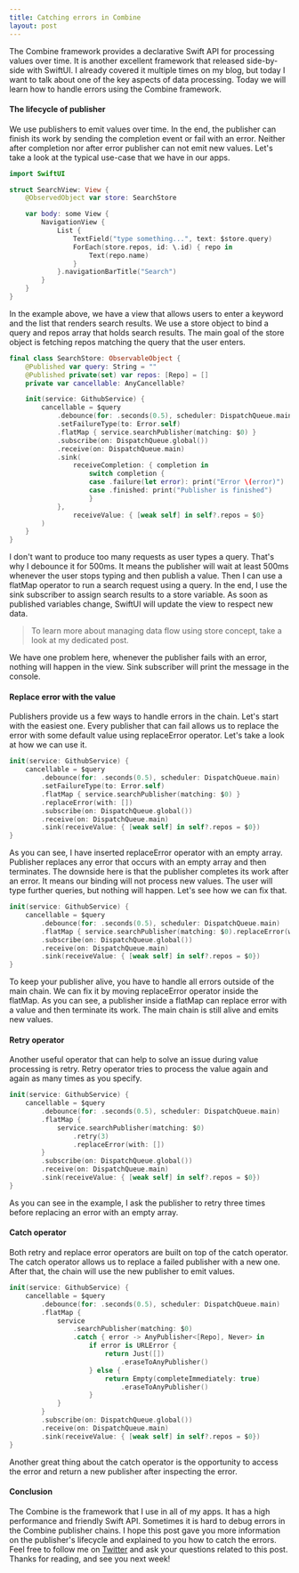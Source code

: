 ```yaml
---
title: Catching errors in Combine
layout: post
---
```


The Combine framework provides a declarative Swift API for processing values over time. It is another excellent framework that released side-by-side with SwiftUI. I already covered it multiple times on my blog, but today I want to talk about one of the key aspects of data processing. Today we will learn how to handle errors using the Combine framework.

#### The lifecycle of publisher
We use publishers to emit values over time. In the end, the publisher can finish its work by sending the completion event or fail with an error. Neither after completion nor after error publisher can not emit new values. Let's take a look at the typical use-case that we have in our apps.

```swift
import SwiftUI

struct SearchView: View {
    @ObservedObject var store: SearchStore

    var body: some View {
        NavigationView {
            List {
                TextField("type something...", text: $store.query)
                ForEach(store.repos, id: \.id) { repo in
                    Text(repo.name)
                }
            }.navigationBarTitle("Search")
        }
    }
}
```

In the example above, we have a view that allows users to enter a keyword and the list that renders search results. We use a store object to bind a query and repos array that holds search results. The main goal of the store object is fetching repos matching the query that the user enters.

```swift
final class SearchStore: ObservableObject {
    @Published var query: String = ""
    @Published private(set) var repos: [Repo] = []
    private var cancellable: AnyCancellable?

    init(service: GithubService) {
        cancellable = $query
            .debounce(for: .seconds(0.5), scheduler: DispatchQueue.main)
            .setFailureType(to: Error.self)
            .flatMap { service.searchPublisher(matching: $0) }
            .subscribe(on: DispatchQueue.global())
            .receive(on: DispatchQueue.main)
            .sink(
                receiveCompletion: { completion in
                    switch completion {
                    case .failure(let error): print("Error \(error)")
                    case .finished: print("Publisher is finished")
                    }
            },
                receiveValue: { [weak self] in self?.repos = $0}
        )
    }
}
```

I don't want to produce too many requests as user types a query. That's why I debounce it for 500ms. It means the publisher will wait at least 500ms whenever the user stops typing and then publish a value. Then I can use a flatMap operator to run a search request using a query. In the end, I use the sink subscriber to assign search results to a store variable. As soon as published variables change, SwiftUI will update the view to respect new data.

> To learn more about managing data flow using store concept, take a look at my dedicated post.

We have one problem here, whenever the publisher fails with an error, nothing will happen in the view. Sink subscriber will print the message in the console.

#### Replace error with the value
Publishers provide us a few ways to handle errors in the chain. Let's start with the easiest one. Every publisher that can fail allows us to replace the error with some default value using replaceError operator. Let's take a look at how we can use it.

```swift
init(service: GithubService) {
    cancellable = $query
        .debounce(for: .seconds(0.5), scheduler: DispatchQueue.main)
        .setFailureType(to: Error.self)
        .flatMap { service.searchPublisher(matching: $0) }
        .replaceError(with: [])
        .subscribe(on: DispatchQueue.global())
        .receive(on: DispatchQueue.main)
        .sink(receiveValue: { [weak self] in self?.repos = $0})
}
```

As you can see, I have inserted replaceError operator with an empty array. Publisher replaces any error that occurs with an empty array and then terminates. The downside here is that the publisher completes its work after an error. It means our binding will not process new values. The user will type further queries, but nothing will happen. Let's see how we can fix that.

```swift
init(service: GithubService) {
    cancellable = $query
        .debounce(for: .seconds(0.5), scheduler: DispatchQueue.main)
        .flatMap { service.searchPublisher(matching: $0).replaceError(with: []) }
        .subscribe(on: DispatchQueue.global())
        .receive(on: DispatchQueue.main)
        .sink(receiveValue: { [weak self] in self?.repos = $0})
}
```

To keep your publisher alive, you have to handle all errors outside of the main chain. We can fix it by moving replaceError operator inside the flatMap. As you can see, a publisher inside a flatMap can replace error with a value and then terminate its work. The main chain is still alive and emits new values.

#### Retry operator
Another useful operator that can help to solve an issue during value processing is retry. Retry operator tries to process the value again and again as many times as you specify.

```swift
init(service: GithubService) {
    cancellable = $query
        .debounce(for: .seconds(0.5), scheduler: DispatchQueue.main)
        .flatMap {
            service.searchPublisher(matching: $0)
                .retry(3)
                .replaceError(with: [])
        }
        .subscribe(on: DispatchQueue.global())
        .receive(on: DispatchQueue.main)
        .sink(receiveValue: { [weak self] in self?.repos = $0})
}
```

As you can see in the example, I ask the publisher to retry three times before replacing an error with an empty array.

#### Catch operator
Both retry and replace error operators are built on top of the catch operator. The catch operator allows us to replace a failed publisher with a new one. After that, the chain will use the new publisher to emit values.

```swift
init(service: GithubService) {
    cancellable = $query
        .debounce(for: .seconds(0.5), scheduler: DispatchQueue.main)
        .flatMap {
            service
                .searchPublisher(matching: $0)
                .catch { error -> AnyPublisher<[Repo], Never> in
                    if error is URLError {
                        return Just([])
                            .eraseToAnyPublisher()
                    } else {
                        return Empty(completeImmediately: true)
                            .eraseToAnyPublisher()
                    }
            }
        }
        .subscribe(on: DispatchQueue.global())
        .receive(on: DispatchQueue.main)
        .sink(receiveValue: { [weak self] in self?.repos = $0})
}
```

Another great thing about the catch operator is the opportunity to access the error and return a new publisher after inspecting the error.

#### Conclusion
The Combine is the framework that I use in all of my apps. It has a high performance and friendly Swift API. Sometimes it is hard to debug errors in the Combine publisher chains. I hope this post gave you more information on the publisher's lifecycle and explained to you how to catch the errors. Feel free to follow me on [Twitter](https://twitter.com/mecid) and ask your questions related to this post. Thanks for reading, and see you next week!